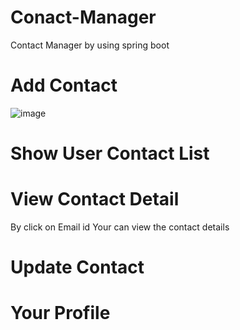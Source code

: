 # Conact-Manager
Contact Manager  by using spring boot 


# Add Contact
![image](https://user-images.githubusercontent.com/100328979/233548890-8e937132-785e-431c-b111-7a2dc32bb4c7.png)

# Show User Contact List


# View Contact Detail
By click on Email id Your can view the contact details 



# Update Contact

# Your Profile


